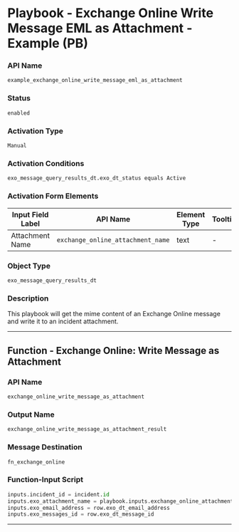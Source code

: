 <!--
    DO NOT MANUALLY EDIT THIS FILE
    THIS FILE IS AUTOMATICALLY GENERATED WITH resilient-sdk codegen
    Generated with resilient-sdk v51.0.1.1.824
-->

# Playbook - Exchange Online Write Message EML as Attachment - Example (PB)

### API Name
`example_exchange_online_write_message_eml_as_attachment`

### Status
`enabled`

### Activation Type
`Manual`

### Activation Conditions
`exo_message_query_results_dt.exo_dt_status equals Active`

### Activation Form Elements
| Input Field Label | API Name | Element Type | Tooltip | Requirement |
| ----------------- | -------- | ------------ | ------- | ----------- |
| Attachment Name | `exchange_online_attachment_name` | text | - | Optional |

### Object Type
`exo_message_query_results_dt`

### Description
This playbook will get the mime content of an Exchange Online message and write it to an incident attachment.


---
## Function - Exchange Online: Write Message as Attachment

### API Name
`exchange_online_write_message_as_attachment`

### Output Name
`exchange_online_write_message_as_attachment_result`

### Message Destination
`fn_exchange_online`

### Function-Input Script
```python
inputs.incident_id = incident.id
inputs.exo_attachment_name = playbook.inputs.exchange_online_attachment_name
inputs.exo_email_address = row.exo_dt_email_address
inputs.exo_messages_id = row.exo_dt_message_id
```

---


